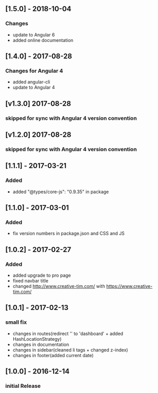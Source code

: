 ## [1.5.0] - 2018-10-04
### Changes
- update to Angular 6
- added online documentation 

## [1.4.0] - 2017-08-28
### Changes for Angular 4
- added angular-cli
- update to Angular 4

## [v1.3.0] 2017-08-28
### skipped for sync with Angular 4 version convention

## [v1.2.0] 2017-08-28
### skipped for sync with Angular 4 version convention

## [1.1.1] - 2017-03-21
### Added
- added "@types/core-js": "0.9.35" in package

## [1.1.0] - 2017-03-01
### Added
- fix version numbers in package.json and CSS and JS

## [1.0.2] - 2017-02-27
### Added
- added upgrade to pro page
- fixed navbar title
- changed http://www.creative-tim.com/ with https://www.creative-tim.com/

## [1.0.1] - 2017-02-13
### small fix
- changes in routes(redirect '' to 'dashboard' + added HashLocationStrategy)
- changes in documentation
- changes in sidebar(cleaned li tags + changed z-index)
- changes in footer(added current date)

## [1.0.0] - 2016-12-14
### initial Release

